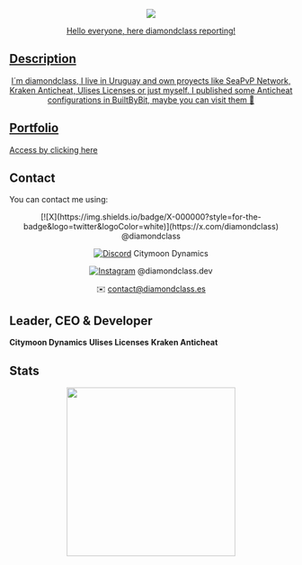 <p align="center">
<a href="https://github.com/diamondclass">
    <img src="https://komarev.com/ghpvc/?username=diamondclass&color=00bfff">
</p>

<p align="center">Hello everyone, here diamondclass reporting!<p>

## Description
<p align="center">I´m diamondclass, I live in Uruguay and own proyects like SeaPvP Network, Kraken Anticheat, Ulises Licenses or just myself.
I published some Anticheat configurations in BuiltByBit, maybe you can visit them 👀</p>

## Portfolio
[Access by clicking here](https://docs.google.com/document/d/1ILzudij80kbIaLqabxQuPNVLXTAD-QB3LEoCPHfQBwY)

## Contact
You can contact me using:
<div align="center">
[![X](https://img.shields.io/badge/X-000000?style=for-the-badge&logo=twitter&logoColor=white)](https://x.com/diamondclass) @diamondclass

[![Discord](https://img.shields.io/badge/Discord-5865F2?style=for-the-badge&logo=discord&logoColor=white)](https://discord.gg/tCSuxVswUA) Citymoon Dynamics

[![Instagram](https://img.shields.io/badge/Instagram-E4405F?style=for-the-badge&logo=instagram&logoColor=white)](https://instagram.com/diamondclass.dev) @diamondclass.dev

✉️ [contact@diamondclass.es](contact@diamondclass.es) 

</div>

## Leader, CEO & Developer
<b align="center">Citymoon Dynamics</b>
<b align="center">Ulises Licenses</b>
<b align="center">Kraken Anticheat</b>

## Stats
<div align="center">

  <img height="300em" src="https://github-readme-stats.vercel.app/api?username=diamondclass&theme=dark&show_icons=true" />

</div>

